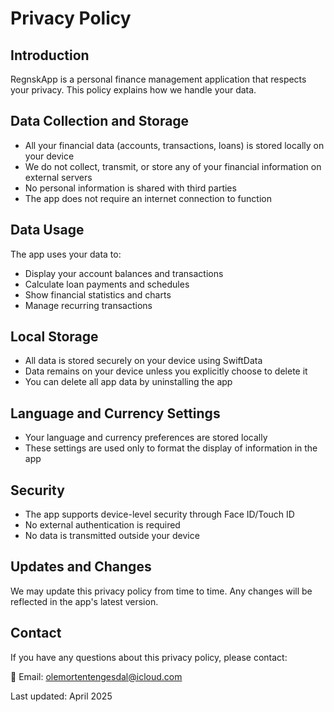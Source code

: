 # Privacy Policy

## Introduction
RegnskApp is a personal finance management application that respects your privacy. This policy explains how we handle your data.

## Data Collection and Storage
- All your financial data (accounts, transactions, loans) is stored locally on your device
- We do not collect, transmit, or store any of your financial information on external servers
- No personal information is shared with third parties
- The app does not require an internet connection to function

## Data Usage
The app uses your data to:
- Display your account balances and transactions
- Calculate loan payments and schedules
- Show financial statistics and charts
- Manage recurring transactions

## Local Storage
- All data is stored securely on your device using SwiftData
- Data remains on your device unless you explicitly choose to delete it
- You can delete all app data by uninstalling the app

## Language and Currency Settings
- Your language and currency preferences are stored locally
- These settings are used only to format the display of information in the app

## Security
- The app supports device-level security through Face ID/Touch ID
- No external authentication is required
- No data is transmitted outside your device

## Updates and Changes
We may update this privacy policy from time to time. Any changes will be reflected in the app's latest version.

## Contact
If you have any questions about this privacy policy, please contact:

📧 Email: olemortentengesdal@icloud.com

Last updated: April 2025
